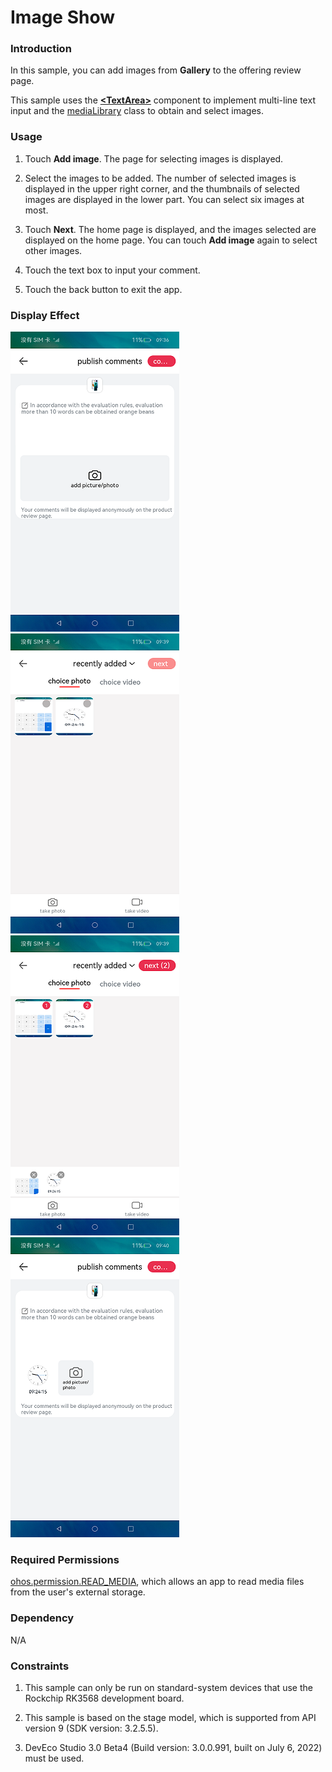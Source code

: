 # Image Show

### Introduction

In this sample, you can add images from **Gallery** to the offering review page.

This sample uses the [**\<TextArea>**](https://gitee.com/openharmony/docs/blob/master/en/application-dev/reference/arkui-ts/ts-basic-components-textarea.md) component to implement multi-line text input and the [mediaLibrary](https://gitee.com/openharmony/docs/blob/master/en/application-dev/reference/apis/js-apis-mediaquery.md) class to obtain and select images.

### Usage

1. Touch **Add image**. The page for selecting images is displayed.

2. Select the images to be added. The number of selected images is displayed in the upper right corner, and the thumbnails of selected images are displayed in the lower part. You can select six images at most.

3. Touch **Next**. The home page is displayed, and the images selected are displayed on the home page. You can touch **Add image** again to select other images.

4. Touch the text box to input your comment.

5. Touch the back button to exit the app.

### Display Effect

![](screenshots/devices/en/index.png) ![](screenshots/devices/en/not_choice.png) ![](screenshots/devices/en/choice.png) ![](screenshots/devices/en/show.png)

### Required Permissions

[ohos.permission.READ_MEDIA](https://gitee.com/openharmony/docs/blob/master/en/application-dev/security/permission-list.md), which allows an app to read media files from the user's external storage.

### Dependency

N/A

### Constraints

1. This sample can only be run on standard-system devices that use the Rockchip RK3568 development board.

2. This sample is based on the stage model, which is supported from API version 9 (SDK version: 3.2.5.5). 

3. DevEco Studio 3.0 Beta4 (Build version: 3.0.0.991, built on July 6, 2022) must be used.
